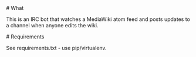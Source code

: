 <A name="toc1-0" title="What" />
# What

This is an IRC bot that watches a MediaWiki atom feed and posts updates to a channel when anyone edits the wiki.

<A name="toc1-5" title="Requirements" />
# Requirements

See requirements.txt - use pip/virtualenv.
